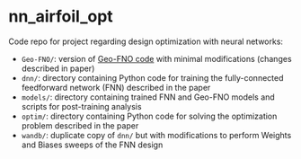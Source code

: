 # nn_airfoil_opt
Code repo for project regarding design optimization with neural networks:
- `Geo-FNO/`: version of [Geo-FNO code](https://github.com/neuraloperator/Geo-FNO) with minimal modifications (changes described in paper) 
- `dnn/`: directory containing Python code for training the fully-connected feedforward network (FNN) described in the paper
- `models/`: directory containing trained FNN and Geo-FNO models and scripts for post-training analysis
- `optim/`: directory containing Python code for solving the optimization problem described in the paper
- `wandb/`: duplicate copy of `dnn/` but with modifications to perform Weights and Biases sweeps of the FNN design
